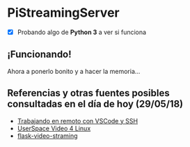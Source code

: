 # PiStreamingServer
- [X] Probando algo de **Python 3** a ver si funciona

## ¡Funcionando!
Ahora a ponerlo bonito y a hacer la memoria...

## Referencias y otras fuentes posibles consultadas en el día de hoy (29/05/18)
- [Trabajando en remoto con VSCode y SSH](https://codepen.io/ginfuru/post/remote-editing-files-with-ssh)
- [UserSpace Video 4 Linux](http://www.linux-projects.org/uv4l/)
- [flask-video-straming](https://github.com/miguelgrinberg/flask-video-streaming)
